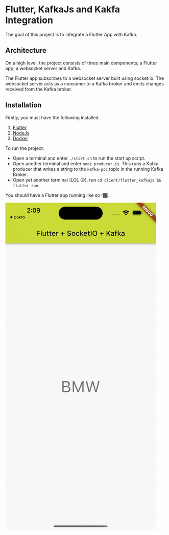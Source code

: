 # Flutter, KafkaJs and Kakfa Integration

The goal of this project is to integrate a Flutter App with Kafka.

## Architecture

On a high level, the project consists of three main components; a Flutter app, a websocket server and Kafka.

The Flutter app subscribes to a websocket server built using socket.io. The websocket server acts as a consumer to a Kafka broker and emits changes received from the Kafka broker.

## Installation

Firstly, you must have the following installed.

1. [Flutter](https://docs.flutter.dev/get-started/install)
2. [NodeJs](https://nodejs.org/en/download/)
3. [Docker](https://docs.docker.com/get-docker/)

To run the project:

- Open a terminal and enter `./start.sh` to run the start up script.
- Open another terminal and enter `node producer.js`. This runs a Kafka producer that writes a string to the `kafka-poc` topic in the running Kafka Broker.
- Open yet another terminal (LOL 😜), run `cd client/flutter_kafkajs && flutter run`

You should have a Flutter app running like so 👇🏾.

![Running app GIF](https://github.com/osobotu/kafka_poc/blob/main/Simulator-Screen-Recording-iPhone-14-Pro-Max-2022-11-08-at-14.09.30.gif)
